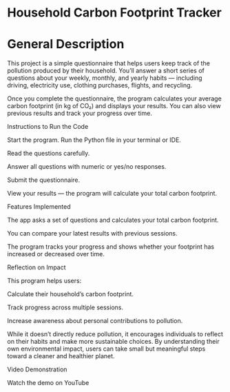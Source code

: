# Household Carbon Footprint Tracker
# General Description

This project is a simple questionnaire that helps users keep track of the pollution produced by their household.
You’ll answer a short series of questions about your weekly, monthly, and yearly habits — including driving, electricity use, clothing purchases, flights, and recycling.

Once you complete the questionnaire, the program calculates your average carbon footprint (in kg of CO₂) and displays your results.
You can also view previous results and track your progress over time.

Instructions to Run the Code

Start the program.
Run the Python file in your terminal or IDE.

Read the questions carefully.

Answer all questions with numeric or yes/no responses.

Submit the questionnaire.

View your results — the program will calculate your total carbon footprint.

Features Implemented

The app asks a set of questions and calculates your total carbon footprint.

You can compare your latest results with previous sessions.

The program tracks your progress and shows whether your footprint has increased or decreased over time.

Reflection on Impact

This program helps users:

Calculate their household’s carbon footprint.

Track progress across multiple sessions.

Increase awareness about personal contributions to pollution.

While it doesn’t directly reduce pollution, it encourages individuals to reflect on their habits and make more sustainable choices.
By understanding their own environmental impact, users can take small but meaningful steps toward a cleaner and healthier planet.

Video Demonstration

Watch the demo on YouTube
